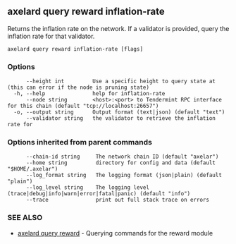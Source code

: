 ## axelard query reward inflation-rate

Returns the inflation rate on the network. If a validator is provided, query the inflation rate for that validator.

```
axelard query reward inflation-rate [flags]
```

### Options

```
      --height int         Use a specific height to query state at (this can error if the node is pruning state)
  -h, --help               help for inflation-rate
      --node string        <host>:<port> to Tendermint RPC interface for this chain (default "tcp://localhost:26657")
  -o, --output string      Output format (text|json) (default "text")
      --validator string   the validator to retrieve the inflation rate for
```

### Options inherited from parent commands

```
      --chain-id string     The network chain ID (default "axelar")
      --home string         directory for config and data (default "$HOME/.axelar")
      --log_format string   The logging format (json|plain) (default "plain")
      --log_level string    The logging level (trace|debug|info|warn|error|fatal|panic) (default "info")
      --trace               print out full stack trace on errors
```

### SEE ALSO

- [axelard query reward](axelard_query_reward.md)	 - Querying commands for the reward module
